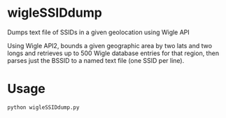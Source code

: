 # wigleSSIDdump
Dumps text file of SSIDs in a given geolocation using Wigle API

Using Wigle API2, bounds a given geographic area by two lats and two longs and retrieves up to 500 Wigle database entries for that region, then parses just the BSSID to a named text file (one SSID per line).

# Usage 
`python wigleSSIDdump.py`


